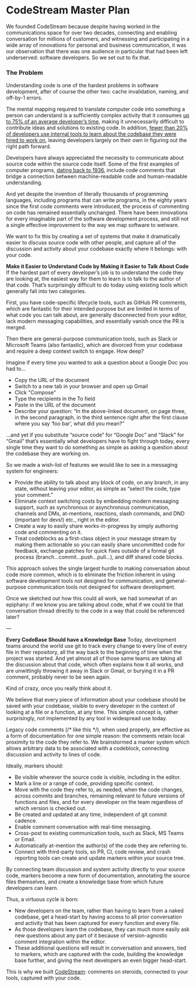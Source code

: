 # CodeStream Master Plan

We founded CodeStream because despite having worked in the communications space for over two decades, connecting and enabling conversation for millions of customers, and witnessing and participating in a wide array of innovations for personal and business communication, it was our observation that there was one audience in particular that had been left underserved: software developers. So we set out to fix that.

### The Problem
Understanding code is one of the hardest problems in software development, after of course the other two: cache invalidation, naming, and off-by-1 errors.

The mental mapping required to translate computer code into something a person can understand is a sufficiently complex activity that it consumes [up to 75% of an average developer’s time](https://www.quora.com/It-is-true-that-developers-spend-most-of-their-time-reading-code-than-writing-code), making it unnecessarily difficult to contribute ideas and solutions to existing code. In addition, [fewer than 20% of developers use internal tools to learn about the codebase they were hired to work on](https://insights.stackoverflow.com/survey/2018/#developer-profile-ways-developers-learn-on-their-own), leaving developers largely on their own in figuring out the right path forward.

Developers have always appreciated the necessity to communicate about source code within the source code itself. Some of the first examples of computer programs, [dating back to 1936](https://ricardodsanchez.com/2015/08/31/programming-a-short-history-of-computer-languages/), include code comments that bridge a connection between machine-readable code and human-readable understanding.

And yet despite the invention of literally thousands of programming languages, including programs that can write programs, in the eighty years since the first code comments were introduced, the process of commenting on code has remained essentially unchanged. There have been innovations for every imaginable part of the software development process, and still not a single effective improvement to the way we map software to wetware.

We want to fix this by creating a set of systems that make it dramatically easier to discuss source code with other people, and capture all of the discussion and activity about your codebase exactly where it belongs: with your code.

**Make it Easier to Understand Code by Making it Easier to Talk About Code**
If the hardest part of every developer’s job is to understand the code they are looking at, the easiest way for them to learn is to talk to the author of that code. That’s surprisingly difficult to do today using existing tools which generally fall into two categories.

First, you have code-specific lifecycle tools, such as GitHub PR comments, which are fantastic for their intended purpose but are limited in terms of what code you can talk about, are generally disconnected from your editor, lack modern messaging capabilities, and essentially vanish once the PR is merged.

Then there are general-purpose communication tools, such as Slack or Microsoft Teams (also fantastic), which are divorced from your codebase and require a deep context switch to engage. How deep?

Imagine if every time you wanted to ask a question about a Google Doc you had to…
- Copy the URL of the document
- Switch to a new tab in your browser and open up Gmail
- Click "Compose"
- Type the recipients in the To field
- Paste in the URL of the document
- Describe your question: “In the above-linked document, on page three, in the second paragraph, in the third sentence right after the first clause where you say ‘foo bar’, what did you mean?”

…and yet if you substitute “source code” for “Google Doc” and “Slack” for “Gmail” that’s essentially what developers have to fight through today, every single time they want to do something as simple as asking a question about the codebase they are working on.


So we made a wish-list of features we would like to see in a messaging system for engineers:
- Provide the ability to talk about any block of code, on any branch, in any state, without leaving your editor, as simple as “select the code, type your comment.”
- Eliminate context switching costs by embedding modern messaging support, such as synchronous or asynchronous communication, channels and DMs, at-mentions, reactions, slash commands, and DND (important for devs!) etc., right in the editor.
- Create a way to easily share works-in-progress by simply authoring code and commenting on it.
- Treat codeblocks as a first-class object in your message stream by making them actionable so you can easily share uncommitted code for feedback, exchange patches for quick fixes outside of a formal git process (branch...commit...push...pull...), and diff shared code blocks.


This approach solves the single largest hurdle to making conversation about code more common, which is to eliminate the friction inherent in using software development tools not designed for communication, and general-purpose communication tools not designed for software development.

Once we sketched out how this could all work, we had somewhat of an epiphany: if we know you are talking about code, what if we could tie that conversation thread directly to the code in a way that could be referenced later?

—

**Every CodeBase Should have a Knowledge Base**
Today, development teams around the world use git to track every change to every line of every file in their repository, all the way back to the beginning of time when the project was started. And yet almost all of those same teams are taking all the discussion about that code, which often explains how it all works, and are unwittingly throwing it away in Slack or Gmail, or burying it in a PR comment, probably never to be seen again.

Kind of crazy, once you really think about it.

We believe that every piece of information about your codebase should be saved with your codebase, visible to every developer in the context of looking at a file or a function, at any time. This simple concept is, rather surprisingly, not implemented by any tool in widespread use today.

Legacy code comments (/* like this */), when used properly, are effective as a form of documentation for one simple reason: the comments retain local proximity to the code they refer to. We brainstormed a marker system which allows arbitrary data to be associated with a codeblock, connecting discussion and activity to lines of code.

Ideally, markers should:
- Be visible wherever the source code is visible, including in the editor.
- Mark a line or a range of code, providing specific context.
- Move with the code they refer to, as needed, when the code changes, across commits and branches, remaining relevant to future versions of functions and files, and for every developer on the team regardless of which version is checked out.
- Be created and updated at any time, independent of git commit cadence.
- Enable comment conversation with real-time messaging.
- Cross-post to existing communication tools, such as Slack, MS Teams or Email.
- Automatically at-mention the author(s) of the code they are referring to.
- Connect with third-party tools, so PR, CI, code review, and crash reporting tools can create and update markers within your source tree.

By connecting team discussion and system activity directly to your source code, markers become a new form of documentation, annotating the source files themselves, and create a knowledge base from which future developers can learn.

Thus, a virtuous cycle is born:
- New developers on the team, rather than having to learn from a naked codebase, get a head-start by having access to all prior conversation and activity that has been captured for every function and every file.
- As those developers learn the codebase, they can much more easily ask new questions about any part of it because of version-agnostic comment integration within the editor.
- These additional questions will result in conversation and answers, tied to markers, which are captured with the code, building the knowledge base further, and giving the next developers an even bigger head-start.


This is why we built [CodeStream](https://codestream.com): comments on steroids, connected to your tools, captured with your code.
